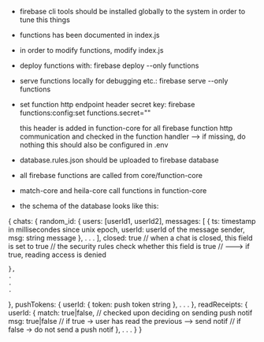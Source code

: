 
* firebase cli tools should be installed globally to the system
  in order to tune this things

* functions has been documented in index.js
* in order to modify functions, modify index.js

* deploy functions with:
  firebase deploy --only functions
* serve functions locally for debugging etc.:
  firebase serve --only functions 

* set function http endpoint header secret key:
  firebase functions:config:set functions.secret=""

  this header is added in function-core for all firebase function http
  communication and checked in the function handler
  --> if missing, do nothing
  this should also be configured in .env

* database.rules.json should be uploaded to firebase database

* all firebase functions are called from core/function-core
* match-core and heila-core call functions in function-core

* the schema of the database looks like this:

{
  chats: {
    random_id: {
      users: [userId1, userId2],
      messages: [
        { ts: timestamp in millisecondes since unix epoch,
          userId: userId of the message sender,
          msg: string message },
        .
        .
        .
      ],
      closed: true // when a chat is closed, this field is set to true
                   // the security rules check whether this field is true 
                   // ---> if true, reading access is denied

    },
    .
    .
    .
  },
  pushTokens: {
    userId: {
      token: push token string
    },
  .
  .
  .
  },
  readReceipts: {
    userId: {
      match: true|false, // checked upon deciding on sending push notif
      msg: true|false    // if true -> user has read the previous --> send notif
                         // if false -> do not send a push notif
    },
    .
    .
    .
  }
}

